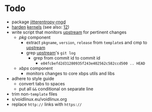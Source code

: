 Todo
====

- package [jitterentropy-rngd][jitterentropy-rngd]
- [harden][harden kernels i] [kernels][harden kernels ii] (see also:
  [1][harden kernels iii][2][harden kernels iv])
- write script that monitors [upstream][upstream] for pertinent changes
  - *pkg* component
    - extract `pkgname`, `version`, `release` from `template`s and cmp to
      [upstream][upstream]
    - grep [upstream][upstream]'s `git log`
      - grep from commit id to commit id
        - `e04fcbefd2d31280935f243e402562c582ccd500 .. HEAD`
  - *xbps* component
    - monitors changes to core xbps utils and libs
- adhere to style guide
  - convert tabs to spaces
  - put all `&&` conditional on separate line
- trim non-`template` files
- s/voidlinux.eu/voidlinux.org
- replace `http://` links with `https://`

[jitterentropy-rngd]: https://github.com/smuellerDD/jitterentropy-rngd
[harden kernels i]: https://forums.whonix.org/t/kernel-recompilation-for-better-hardening/7598/98
[harden kernels ii]: https://github.com/a13xp0p0v/kconfig-hardened-check
[harden kernels iii]: https://github.com/Whonix/security-misc
[harden kernels iv]: https://github.com/smuellerDD/jitterentropy-rngd/issues/9
[upstream]: https://github.com/void-linux/void-packages
